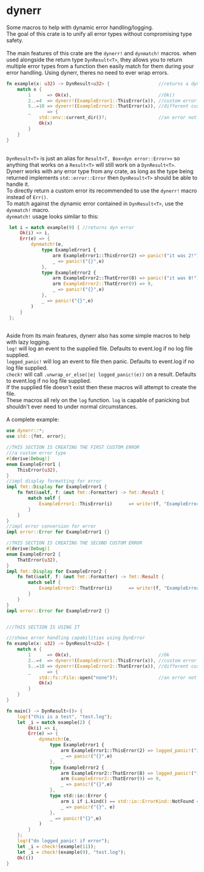 # dynerr

Some macros to help with dynamic error handling/logging.\
The goal of this crate is to unify all error types without compromising type safety.\
\
The main features of this crate are the `dynerr!` and `dynmatch!` macros. when used alongside the return type `DynResult<T>`, they allows you to return multiple error types from a function then easily match for them during your error handling. Using dynerr, theres no need to ever wrap errors.

```rust
fn example(x: u32) -> DynResult<u32> {                  //returns a dynamic result
    match x {
        1      => Ok(x),                                //Ok()
        2..=4  => dynerr!(ExampleError1::ThisError(x)), //custom error
        5..=10 => dynerr!(ExampleError2::ThatError(x)), //different custom error
        _      => {
            std::env::current_dir()?;                   //an error not even defined by you!
            Ok(x)
        }
    }
}
```

\
`DynResult<T>` is just an alias for `Result<T, Box<dyn error::Error>>` so anything that works on a `Result<T>` will still work on a `DynResult<T>`.\
Dynerr works with any error type from any crate, as long as the type being returned implements `std::error::Error` then `DynResult<T>` should be able to handle it.\
To directly return a custom error its recommended to use the `dynerr!` macro instead of `Err()`.\
To match against the dynamic error contained in `DynResult<T>`, use the `dynmatch!` macro.\
`dynmatch!` usage looks similar to this:

```rust
 let i = match example(9) { //returns dyn error
     Ok(i) => i,
     Err(e) => {
         dynmatch!(e,                                                    //the error to match
             type ExampleError1 {                                        //enum error type
                 arm ExampleError1::ThisError(2) => panic!("it was 2!"), //arm [pattern] => {code}
                 _ => panic!("{}",e)                                     //_ => {code}
             },
             type ExampleError2 {                                        //another enum error type
                 arm ExampleError2::ThatError(8) => panic!("it was 8!"), //more arms to match against
                 arm ExampleError2::ThatError(9) => 9,
                 _ => panic!("{}",e)                                     //a final exhaustive match
             },
             _ => panic!("{}",e)                                         //final exhaustive match if type not found
         )
     }
 };
```

\
Aside from its main features, dynerr also has some simple macros to help with lazy logging.\
`log!` will log an event to the supplied file. Defaults to event.log if no log file supplied.\
`logged_panic!` will log an event to file then panic. Defaults to event.log if no log file supplied.\
`check!` will call `.unwrap_or_else(|e| logged_panic!(e))` on a result. Defaults to event.log if no log file supplied.\
If the supplied file doesn't exist then these macros will attempt to create the file.\
These macros all rely on the `log` function. `log` is capable of panicking but shouldn't ever need to under normal circumstances.
\
\
A complete example:

```rust
use dynerr::*;
use std::{fmt, error};

//THIS SECTION IS CREATING THE FIRST CUSTOM ERROR
///a custom error type
#[derive(Debug)]
enum ExampleError1 {
    ThisError(u32),
}
//impl display formatting for error
impl fmt::Display for ExampleError1 {
    fn fmt(&self, f: &mut fmt::Formatter) -> fmt::Result {
        match self {
            ExampleError1::ThisError(i)      => write!(f, "ExampleError1::ThisError: {}",i),
        }
    }
}
//impl error conversion for error
impl error::Error for ExampleError1 {}

//THIS SECTION IS CREATING THE SECOND CUSTOM ERROR
#[derive(Debug)]
enum ExampleError2 {
    ThatError(u32),
}
impl fmt::Display for ExampleError2 {
    fn fmt(&self, f: &mut fmt::Formatter) -> fmt::Result {
        match self {
            ExampleError2::ThatError(i)      => write!(f, "ExampleError2::ThatError: {}",i),
        }
    }
}
impl error::Error for ExampleError2 {}


///THIS SECTION IS USING IT

///shows error handling capabilities using DynError
fn example(x: u32) -> DynResult<u32> {
    match x {
        1      => Ok(x),                                //Ok
        2..=4  => dynerr!(ExampleError1::ThisError(x)), //custom error
        5..=10 => dynerr!(ExampleError2::ThatError(x)), //different custom error
        _      => {
            std::fs::File::open("none")?;               //an error not even defined by you!
            Ok(x)
        }
    }
}

fn main() -> DynResult<()> {
    log!("this is a test", "test.log");
    let _i = match example(2) {
        Ok(i) => i,
        Err(e) => {
            dynmatch!(e,                                                                        //the dynamic error to be matched
                type ExampleError1 {                                                            //an error type
                    arm ExampleError1::ThisError(2) => logged_panic!("it was 2!"),              //arm [pattern] => {code}
                    _ => panic!("{}",e)                                                         //_ => {code}
                },
                type ExampleError2 {
                    arm ExampleError2::ThatError(8) => logged_panic!("it was 8!", "test.log"),
                    arm ExampleError2::ThatError(9) => 9,
                    _ => panic!("{}",e)
                },
                type std::io::Error {                                                           //an error type not defined by you
                    arm i if i.kind() == std::io::ErrorKind::NotFound => panic!("not found"),   //a match guard included in the match
                    _ => panic!("{}", e)
                },
                _ => panic!("{}",e)                                                             //what to do if error type isn't found
            )
        }
    };
    log!("do logged_panic! if error");
    let _i = check!(example(11));
    let _i = check!(example(9), "test.log");
    Ok(())
}
```
